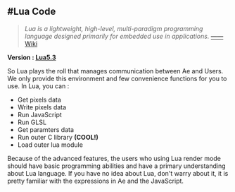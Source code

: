 #Lua Code
---

>*Lua is a lightweight, high-level, multi-paradigm programming language designed primarily for embedded use in applications.* [——Wiki](https://en.wikipedia.org/wiki/Lua_(programming_language))

**Version : [Lua5.3](https://www.lua.org/manual/5.3/)**

So Lua plays the roll that manages communication between Ae and Users. We only provide this environment and few convenience functions for you to use. In Lua, you can : 
- Get pixels data
- Write pixels data
- Run JavaScript
- Run GLSL
- Get paramters data
- Run outer C library **(COOL!)**
- Load outer lua module

Because of the advanced features, the users who using Lua render mode should have basic programming abilities and have a primary understanding about Lua language. If you have no idea about Lua, don't warry about it, it is pretty familiar with the expressions in Ae and the JavaScript. 